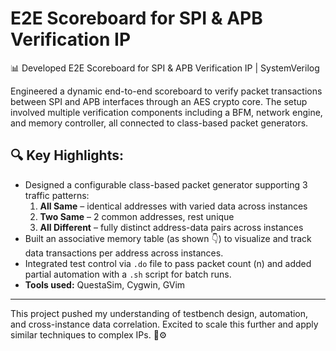 # E2E Scoreboard for SPI & APB Verification IP

📊 Developed E2E Scoreboard for SPI & APB Verification IP | SystemVerilog



Engineered a dynamic end-to-end scoreboard to verify packet transactions between SPI and APB interfaces through an AES crypto core. The setup involved multiple verification components including a BFM, network engine, and memory controller, all connected to class-based packet generators.

## 🔍 Key Highlights:
- Designed a configurable class-based packet generator supporting 3 traffic patterns:
  1. **All Same** – identical addresses with varied data across instances
  2. **Two Same** – 2 common addresses, rest unique
  3. **All Different** – fully distinct address-data pairs across instances
- Built an associative memory table (as shown 👇) to visualize and track data transactions per address across instances.
- Integrated test control via `.do` file to pass packet count (n) and added partial automation with a `.sh` script for batch runs.
- **Tools used:** QuestaSim, Cygwin, GVim

---

This project pushed my understanding of testbench design, automation, and cross-instance data correlation. Excited to scale this further and apply similar techniques to complex IPs. 🧠⚙️
